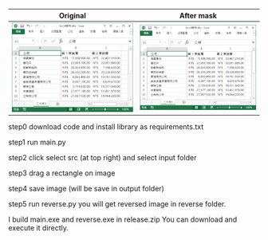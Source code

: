 
Original                   |  After mask
:-------------------------:|:-------------------------:
![](https://github.com/poyilee1030/image_mask_tool/blob/main/input/demo.png)  |  ![](https://github.com/poyilee1030/image_mask_tool/blob/main/input/demo.png)


step0
download code and install library as requirements.txt

step1
run main.py

step2
click select src (at top right)
and select input folder

step3
drag a rectangle on image

step4
save image (will be save in output folder)

step5
run reverse.py
you will get reversed image in reverse folder.


I build main.exe and reverse.exe in release.zip
You can download and execute it directly.

